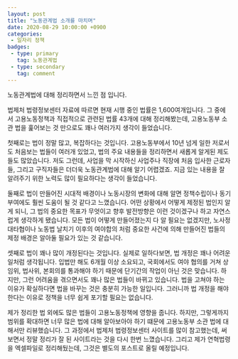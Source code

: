 ```yaml
---
layout: post
title: "노동관계법 소개를 마치며"
date: 2020-08-29 10:00:00 +0900
categories: 
 - 일자리 정책
badges:
 - type: primary
   tag: 노동관계법
 - type: secondary
   tag: comment
---
```


노동관계법에 대해 정리하면서 느낀 점 입니다.

<!--more-->

법제처 법령정보센터 자료에 따르면 현재 시행 중인 법률은 1,600여개입니다. 그 중에서 고용노동정책과 직접적으로 관련된 법률 43개에 대해 정리해봤는데,
고용노동부 소관 법을 훑어보는 것 만으로도 꽤나 여러가지 생각이 들었습니다.

첫째로는 법이 정말 많고, 복잡하다는 것입니다.
고용노동부에서 10년 넘게 일한 저로서도 처음보는 법들이 여러개 있었고, 법의 주요 내용들을 정리하면서 새롭게 알게된 제도들도 많았습니다.
저도 그런데, 사업을 막 시작하신 사업주나 직장에 처음 입사한 근로자들, 그리고 구직자들은 더더욱 노동관계법에 대해 알기 어렵겠죠.
지금 있는 내용을 잘 알려주기 위한 노력도 많이 필요하다는 생각이 들었습니다.

둘째로 법이 만들어진 시대적 배경이나 노동시장의 변화에 대해 알면 정책수립이나 동기부여에도 훨씬 도움이 될 것 같다고 느꼈습니다.
어떤 상황에서 어떻게 제정된 법인지 알게 되니, 그 법의 중요한 목표가 무엇이고 향후 발전방향은 이런 것이겠구나 하고 자연스럽게 생각하게 됐습니다.
모든 법이 어떻게 만들어졌는지 다 알 필요는 없겠지만, 노사정대타협이나 노동법 날치기 이후의 여야합의 처럼 중요한 사건에 의해 만들어진 법들의 제정 배경은 알아둘 필요가 있는 것 같습니다.

셋째로 법이 꽤나 많이 개정된다는 것입니다.
실제로 일하다보면, 법 개정은 꽤나 어려운 일처럼 생각됩니다. 입법만 해도 6개월 이상 소요되고, 국회에서도 여야 협의를 거쳐 상임위, 법사위, 본회의를 통과해야 하기 때문에 단기간의 작업이 아닌 것은 맞습니다. 
하지만, 그런 어려움을 겪으면서도 꽤나 많은 법들이 바뀌고 있습니다. 법을 고쳐야 하는 이유가 확실하다면 법을 바꾸는 것은 충분히 가능한 일입니다.
그러니까 법 개정을 해야 한다는 이유로 정책을 너무 쉽게 포기할 필요는 없습니다.

제가 정리한 법 외에도 많은 법들이 고용노동정책에 영향을 줍니다. 하지만, 그렇게까지 범위를 확대하면 너무 많은 법에 대해 알아보아야 하기 떄문에 고용노동부 소관 법에 대해서만 리뷰했습니다.
그 과정에서 법제처 법령정보센터 사이트를 많이 참고했는데, 써보면서 정말 정리가 잘 된 사이트라는 것을 다시 한번 느꼈습니다.
그리고 제가 연혁법령을 엑셀파일로 정리해뒀는데, 그것은 별도의 포스트로 올릴 예정입니다.
